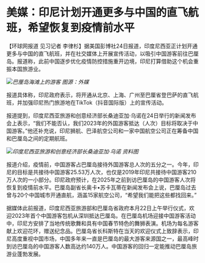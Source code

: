 # 美媒：印尼计划开通更多与中国的直飞航班，希望恢复到疫情前水平

【环球网报道 见习记者
李律杉】据美国彭博社24日报道，印度尼西亚正计划开通更多与中国的直飞航班，并在社交媒体上开展宣传活动，以吸引中国游客前往巴厘岛。报道称，此前中国逐步优化疫情防控措施重开边境，印尼打算借助这个机会重振本国旅游业。

![](https://inews.gtimg.com/newsapp_bt/0/15626649097/1000)_巴厘岛海滩上的游客 图源：外媒_

报道具体称，印尼政府表示，将开通从北京、上海、广州至巴厘省登巴萨的直飞航班，并加强印尼热门旅游地在TikTok（抖音国际版）上的宣传活动。

报道提到，印度尼西亚旅游和创意经济部长桑迪亚加·乌诺在24日举行的新闻发布会上表示，“我们不能否认，我们2023年的外国游客抵达（人次）目标将取决于中国游客。”他还补充说，印尼狮航、巴泽航空公司和一家中国航空公司正在筹备中国和巴厘岛之间的定期航班。

![](https://inews.gtimg.com/newsapp_bt/0/15626649104/1000)_印度尼西亚旅游和创意经济部长桑迪亚加·乌诺
资料图_

报道介绍，疫情前，中国游客占巴厘岛接待外国游客总人次的五分之一。今年，印尼的目标是共接待中国游客25.53万人次，也仅是2019年印尼共接待中国游客210万人次的一小部分。印尼政府预计，在2025年之前到访巴厘岛的中国游客人次将恢复到疫情前水平。巴厘岛副省长奥卡•苏卡瓦蒂在新闻发布会上说，巴厘岛过去曾与20个中国城市开通直航，涵盖15家航空公司，“希望我们能把这些都找回来。”

据媒体此前报道，印度尼西亚旅游部和巴厘岛省政府本月22日上午举行仪式，欢迎2023年首个中国游客包机从深圳抵达巴厘岛。在巴厘岛机场迎接中国游客活动中，印尼方安排了当地传统歌舞和具有中国春节特色的舞狮表演。机场为每名游客献上欢迎花环，赠送纪念品。巴厘岛省长科斯特在当天的欢迎仪式上致辞表示，印尼高度重视中国市场，中国多年来一直是巴厘岛的最大游客来源国之一，最高峰时到访巴厘岛的中国游客人数高达约140万人。中国游客的回归一定能推动巴厘岛旅游业蓬勃发展。


